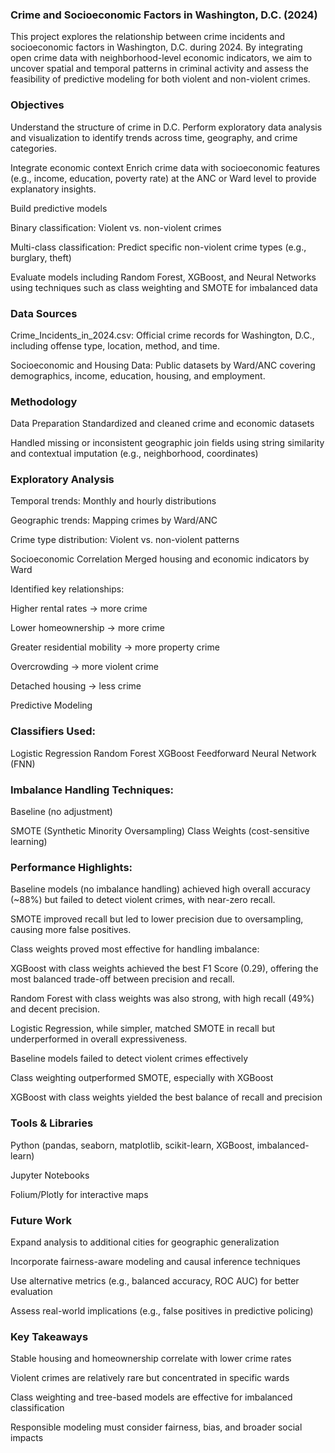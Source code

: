 ### Crime and Socioeconomic Factors in Washington, D.C. (2024)
This project explores the relationship between crime incidents and socioeconomic factors in Washington, D.C. during 2024. By integrating open crime data with neighborhood-level economic indicators, we aim to uncover spatial and temporal patterns in criminal activity and assess the feasibility of predictive modeling for both violent and non-violent crimes.

### Objectives
Understand the structure of crime in D.C.
Perform exploratory data analysis and visualization to identify trends across time, geography, and crime categories.

Integrate economic context
Enrich crime data with socioeconomic features (e.g., income, education, poverty rate) at the ANC or Ward level to provide explanatory insights.

Build predictive models

Binary classification: Violent vs. non-violent crimes

Multi-class classification: Predict specific non-violent crime types (e.g., burglary, theft)

Evaluate models including Random Forest, XGBoost, and Neural Networks using techniques such as class weighting and SMOTE for imbalanced data

### Data Sources
Crime_Incidents_in_2024.csv: Official crime records for Washington, D.C., including offense type, location, method, and time.

Socioeconomic and Housing Data: Public datasets by Ward/ANC covering demographics, income, education, housing, and employment.

### Methodology
Data Preparation
Standardized and cleaned crime and economic datasets

Handled missing or inconsistent geographic join fields using string similarity and contextual imputation (e.g., neighborhood, coordinates)

### Exploratory Analysis
Temporal trends: Monthly and hourly distributions

Geographic trends: Mapping crimes by Ward/ANC

Crime type distribution: Violent vs. non-violent patterns

Socioeconomic Correlation
Merged housing and economic indicators by Ward

Identified key relationships:

Higher rental rates → more crime

Lower homeownership → more crime

Greater residential mobility → more property crime

Overcrowding → more violent crime

Detached housing → less crime

Predictive Modeling
### Classifiers Used:
Logistic Regression
Random Forest
XGBoost
Feedforward Neural Network (FNN)

### Imbalance Handling Techniques:
Baseline (no adjustment)

SMOTE (Synthetic Minority Oversampling)
Class Weights (cost-sensitive learning)

### Performance Highlights:
Baseline models (no imbalance handling) achieved high overall accuracy (~88%) but failed to detect violent crimes, with near-zero recall.

SMOTE improved recall but led to lower precision due to oversampling, causing more false positives.

Class weights proved most effective for handling imbalance:

XGBoost with class weights achieved the best F1 Score (0.29), offering the most balanced trade-off between precision and recall.

Random Forest with class weights was also strong, with high recall (49%) and decent precision.

Logistic Regression, while simpler, matched SMOTE in recall but underperformed in overall expressiveness.



Baseline models failed to detect violent crimes effectively

Class weighting outperformed SMOTE, especially with XGBoost

XGBoost with class weights yielded the best balance of recall and precision

### Tools & Libraries
Python (pandas, seaborn, matplotlib, scikit-learn, XGBoost, imbalanced-learn)

Jupyter Notebooks

Folium/Plotly for interactive maps

### Future Work
Expand analysis to additional cities for geographic generalization

Incorporate fairness-aware modeling and causal inference techniques

Use alternative metrics (e.g., balanced accuracy, ROC AUC) for better evaluation

Assess real-world implications (e.g., false positives in predictive policing)

### Key Takeaways
Stable housing and homeownership correlate with lower crime rates

Violent crimes are relatively rare but concentrated in specific wards

Class weighting and tree-based models are effective for imbalanced classification

Responsible modeling must consider fairness, bias, and broader social impacts

